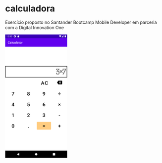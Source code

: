 # calculadora
Exercício proposto no Santander Bootcamp Mobile Developer em parceria com a Digital Innovation One

<img src="https://github.com/joaomouratocn/calculadora/blob/main/Screenshot_20210730_125004.png" width="200" height="400" />
